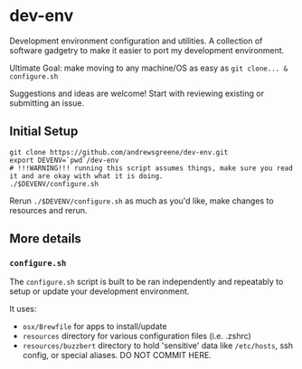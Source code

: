 # dev-env

Development environment configuration and utilities. A collection of software gadgetry to make it easier to port my development environment. 

Ultimate Goal: make moving to any machine/OS as easy as `git clone... & configure.sh`

Suggestions and ideas are welcome! Start with reviewing existing or submitting an issue.

## Initial Setup
```shell
git clone https://github.com/andrewsgreene/dev-env.git
export DEVENV=`pwd`/dev-env
# !!!WARNING!!! running this script assumes things, make sure you read it and are okay with what it is doing.
./$DEVENV/configure.sh
```

Rerun `./$DEVENV/configure.sh` as much as you'd like, make changes to resources and rerun. 

## More details

### `configure.sh`

The `configure.sh` script is built to be ran independently and repeatably to setup or update your development environment. 

It uses:
- `osx/Brewfile` for apps to install/update
- `resources` directory for various configuration files (i.e. .zshrc)
- `resources/buzzbert` directory to hold 'sensitive' data like `/etc/hosts`, ssh config, or special aliases. DO NOT COMMIT HERE.